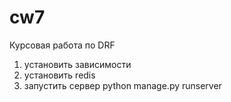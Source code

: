 # cw7
Курсовая работа по DRF

1. установить зависимости
2. установить redis
3. запустить сервер  python manage.py runserver

